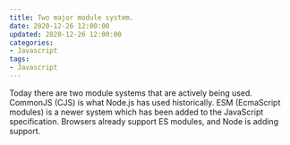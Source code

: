 ```yaml
---
title: Two major module system.
date: 2020-12-26 12:00:00
updated: 2020-12-26 12:00:00
categories:
- Javascript
tags:
- Javascript
---
```


Today there are two module systems that are actively being used. CommonJS (CJS) is what Node.js has used historically. ESM (EcmaScript modules) is a newer system which has been added to the JavaScript specification. Browsers already support ES modules, and Node is adding support.
